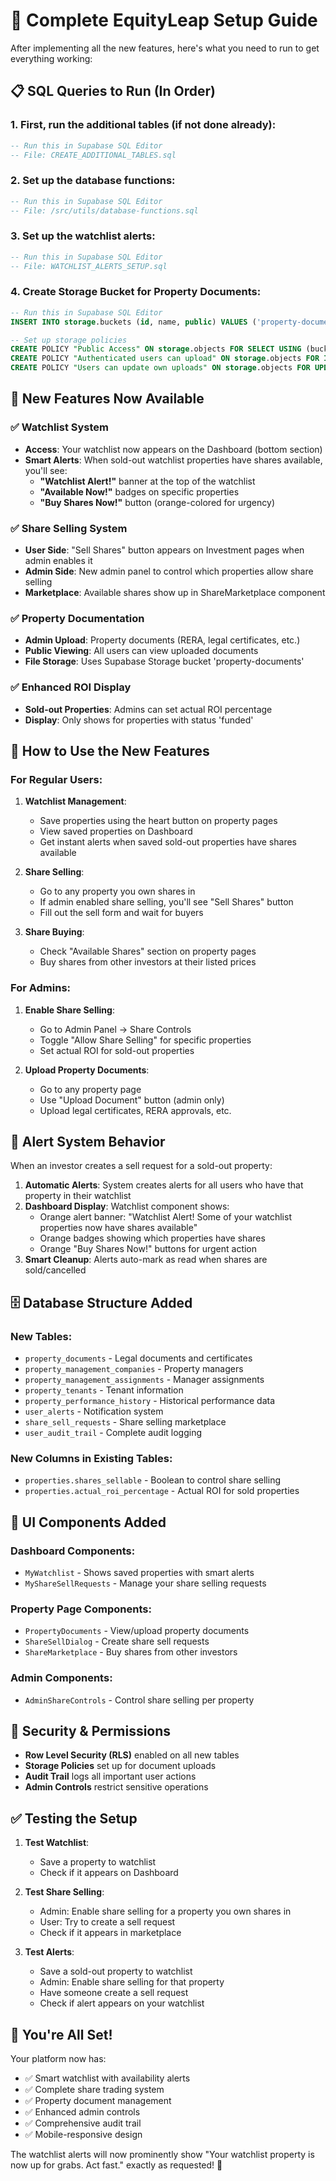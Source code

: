 # 🚀 Complete EquityLeap Setup Guide

After implementing all the new features, here's what you need to run to get everything working:

## 📋 SQL Queries to Run (In Order)

### 1. **First, run the additional tables** (if not done already):
```sql
-- Run this in Supabase SQL Editor
-- File: CREATE_ADDITIONAL_TABLES.sql
```

### 2. **Set up the database functions**:
```sql
-- Run this in Supabase SQL Editor  
-- File: /src/utils/database-functions.sql
```

### 3. **Set up the watchlist alerts**:
```sql
-- Run this in Supabase SQL Editor
-- File: WATCHLIST_ALERTS_SETUP.sql
```

### 4. **Create Storage Bucket for Property Documents**:
```sql
-- Run this in Supabase SQL Editor
INSERT INTO storage.buckets (id, name, public) VALUES ('property-documents', 'property-documents', true);

-- Set up storage policies
CREATE POLICY "Public Access" ON storage.objects FOR SELECT USING (bucket_id = 'property-documents');
CREATE POLICY "Authenticated users can upload" ON storage.objects FOR INSERT WITH CHECK (auth.role() = 'authenticated' AND bucket_id = 'property-documents');
CREATE POLICY "Users can update own uploads" ON storage.objects FOR UPDATE USING (auth.uid()::text = (storage.foldername(name))[1] AND bucket_id = 'property-documents');
```

## 🎯 New Features Now Available

### ✅ **Watchlist System**
- **Access**: Your watchlist now appears on the Dashboard (bottom section)
- **Smart Alerts**: When sold-out watchlist properties have shares available, you'll see: 
  - **"Watchlist Alert!"** banner at the top of the watchlist
  - **"Available Now!"** badges on specific properties  
  - **"Buy Shares Now!"** button (orange-colored for urgency)

### ✅ **Share Selling System**
- **User Side**: "Sell Shares" button appears on Investment pages when admin enables it
- **Admin Side**: New admin panel to control which properties allow share selling
- **Marketplace**: Available shares show up in ShareMarketplace component

### ✅ **Property Documentation**
- **Admin Upload**: Property documents (RERA, legal certificates, etc.)
- **Public Viewing**: All users can view uploaded documents
- **File Storage**: Uses Supabase Storage bucket 'property-documents'

### ✅ **Enhanced ROI Display**
- **Sold-out Properties**: Admins can set actual ROI percentage
- **Display**: Only shows for properties with status 'funded'

## 🔧 How to Use the New Features

### **For Regular Users:**

1. **Watchlist Management**:
   - Save properties using the heart button on property pages
   - View saved properties on Dashboard
   - Get instant alerts when saved sold-out properties have shares available

2. **Share Selling**:
   - Go to any property you own shares in
   - If admin enabled share selling, you'll see "Sell Shares" button
   - Fill out the sell form and wait for buyers

3. **Share Buying**:
   - Check "Available Shares" section on property pages
   - Buy shares from other investors at their listed prices

### **For Admins:**

1. **Enable Share Selling**:
   - Go to Admin Panel → Share Controls
   - Toggle "Allow Share Selling" for specific properties
   - Set actual ROI for sold-out properties

2. **Upload Property Documents**:
   - Go to any property page
   - Use "Upload Document" button (admin only)
   - Upload legal certificates, RERA approvals, etc.

## 🚨 Alert System Behavior

When an investor creates a sell request for a sold-out property:

1. **Automatic Alerts**: System creates alerts for all users who have that property in their watchlist
2. **Dashboard Display**: Watchlist component shows:
   - Orange alert banner: "Watchlist Alert! Some of your watchlist properties now have shares available"
   - Orange badges showing which properties have shares
   - Orange "Buy Shares Now!" buttons for urgent action
3. **Smart Cleanup**: Alerts auto-mark as read when shares are sold/cancelled

## 🗄️ Database Structure Added

### New Tables:
- `property_documents` - Legal documents and certificates
- `property_management_companies` - Property managers
- `property_management_assignments` - Manager assignments
- `property_tenants` - Tenant information
- `property_performance_history` - Historical performance data
- `user_alerts` - Notification system
- `share_sell_requests` - Share selling marketplace
- `user_audit_trail` - Complete audit logging

### New Columns in Existing Tables:
- `properties.shares_sellable` - Boolean to control share selling
- `properties.actual_roi_percentage` - Actual ROI for sold properties

## 🎨 UI Components Added

### Dashboard Components:
- `MyWatchlist` - Shows saved properties with smart alerts
- `MyShareSellRequests` - Manage your share selling requests

### Property Page Components:
- `PropertyDocuments` - View/upload property documents
- `ShareSellDialog` - Create share sell requests
- `ShareMarketplace` - Buy shares from other investors

### Admin Components:
- `AdminShareControls` - Control share selling per property

## 🔐 Security & Permissions

- **Row Level Security (RLS)** enabled on all new tables
- **Storage Policies** set up for document uploads
- **Audit Trail** logs all important user actions
- **Admin Controls** restrict sensitive operations

## ✅ Testing the Setup

1. **Test Watchlist**:
   - Save a property to watchlist
   - Check if it appears on Dashboard

2. **Test Share Selling**:
   - Admin: Enable share selling for a property you own shares in
   - User: Try to create a sell request
   - Check if it appears in marketplace

3. **Test Alerts**:
   - Save a sold-out property to watchlist
   - Admin: Enable share selling for that property
   - Have someone create a sell request
   - Check if alert appears on your watchlist

## 🚀 You're All Set!

Your platform now has:
- ✅ Smart watchlist with availability alerts
- ✅ Complete share trading system
- ✅ Property document management
- ✅ Enhanced admin controls
- ✅ Comprehensive audit trail
- ✅ Mobile-responsive design

The watchlist alerts will now prominently show "Your watchlist property is now up for grabs. Act fast." exactly as requested! 🎉